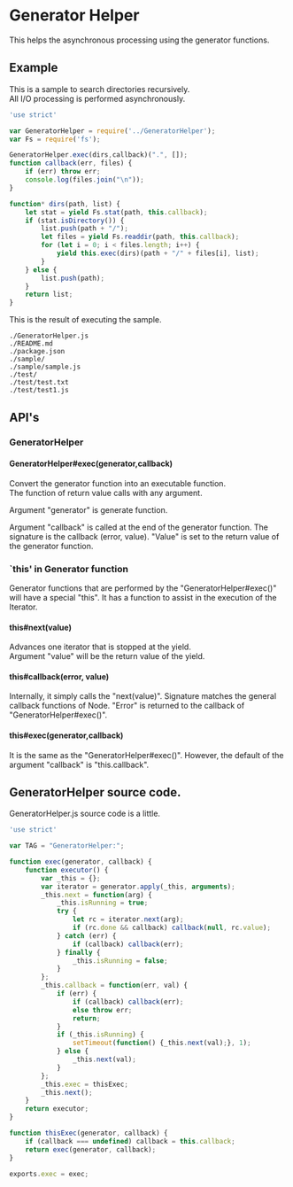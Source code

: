 # Generator Helper

This helps the asynchronous processing using the generator functions.

## Example

This is a sample to search directories recursively.<br>
All I/O processing is performed asynchronously.

```js
'use strict'

var GeneratorHelper = require('../GeneratorHelper');
var Fs = require('fs');

GeneratorHelper.exec(dirs,callback)(".", []);
function callback(err, files) {
    if (err) throw err;
    console.log(files.join("\n"));    
}

function* dirs(path, list) {
    let stat = yield Fs.stat(path, this.callback);
    if (stat.isDirectory()) {
        list.push(path + "/");
        let files = yield Fs.readdir(path, this.callback);
        for (let i = 0; i < files.length; i++) {
            yield this.exec(dirs)(path + "/" + files[i], list);
        }
    } else {
        list.push(path);
    }
    return list;
}
```

This is the result of executing the sample.

```
./GeneratorHelper.js
./README.md
./package.json
./sample/
./sample/sample.js
./test/
./test/test.txt
./test/test1.js
```


## API's

### GeneratorHelper

#### GeneratorHelper#exec(generator,callback)

Convert the generator function into an executable function.<br>
The function of return value calls with any argument.

Argument "generator" is generate function.

Argument "callback" is called at the end of the generator function.
The signature is the callback (error, value).
"Value" is set to the return value of the generator function.


### `this' in Generator function

Generator functions that are performed by the "GeneratorHelper#exec()" will have a special "this".
It has a function to assist in the execution of the Iterator.

#### this#next(value)

Advances one iterator that is stopped at the yield.<br>
Argument "value" will be the return value of the yield.

#### this#callback(error, value)

Internally, it simply calls the "next(value)".
Signature matches the general callback functions of Node.
"Error" is returned to the callback of "GeneratorHelper#exec()".

#### this#exec(generator,callback)

It is the same as the "GeneratorHelper#exec()".
However, the default of the argument "callback" is "this.callback".

## GeneratorHelper source code.

GeneratorHelper.js source code is a little.

```js
'use strict'

var TAG = "GeneratorHelper:";

function exec(generator, callback) {
    function executor() {
        var _this = {};
        var iterator = generator.apply(_this, arguments);
        _this.next = function(arg) {
            _this.isRunning = true;
            try {
                let rc = iterator.next(arg);
                if (rc.done && callback) callback(null, rc.value);
            } catch (err) {
                if (callback) callback(err);
            } finally {
                _this.isRunning = false;
            }
        };
        _this.callback = function(err, val) {
            if (err) {
                if (callback) callback(err);
                else throw err;
                return;
            }
            if (_this.isRunning) {
                setTimeout(function() {_this.next(val);}, 1);
            } else {
                _this.next(val);
            }
        };
        _this.exec = thisExec;
        _this.next();
    }
    return executor;
}

function thisExec(generator, callback) {
    if (callback === undefined) callback = this.callback;
    return exec(generator, callback);
}

exports.exec = exec;
```